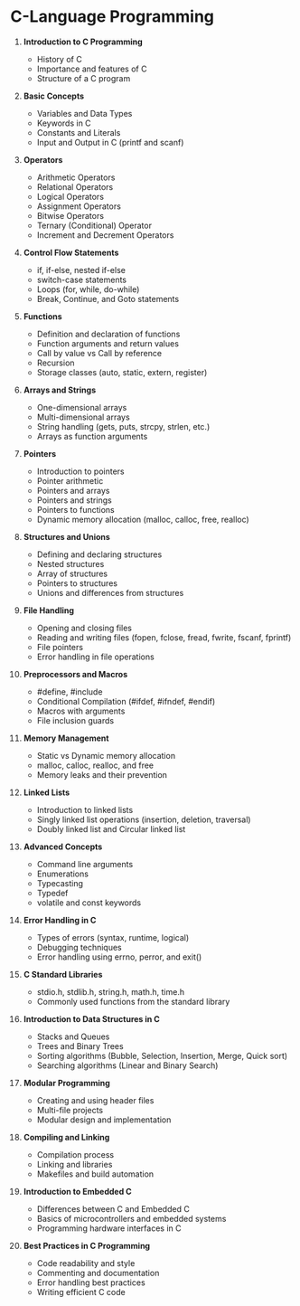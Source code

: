# C-Language Programming

1. **Introduction to C Programming**
   - History of C
   - Importance and features of C
   - Structure of a C program

2. **Basic Concepts**
   - Variables and Data Types
   - Keywords in C
   - Constants and Literals
   - Input and Output in C (printf and scanf)

3. **Operators**
   - Arithmetic Operators
   - Relational Operators
   - Logical Operators
   - Assignment Operators
   - Bitwise Operators
   - Ternary (Conditional) Operator
   - Increment and Decrement Operators

4. **Control Flow Statements**
   - if, if-else, nested if-else
   - switch-case statements
   - Loops (for, while, do-while)
   - Break, Continue, and Goto statements

5. **Functions**
   - Definition and declaration of functions
   - Function arguments and return values
   - Call by value vs Call by reference
   - Recursion
   - Storage classes (auto, static, extern, register)

6. **Arrays and Strings**
   - One-dimensional arrays
   - Multi-dimensional arrays
   - String handling (gets, puts, strcpy, strlen, etc.)
   - Arrays as function arguments

7. **Pointers**
   - Introduction to pointers
   - Pointer arithmetic
   - Pointers and arrays
   - Pointers and strings
   - Pointers to functions
   - Dynamic memory allocation (malloc, calloc, free, realloc)

8. **Structures and Unions**
   - Defining and declaring structures
   - Nested structures
   - Array of structures
   - Pointers to structures
   - Unions and differences from structures

9. **File Handling**
   - Opening and closing files
   - Reading and writing files (fopen, fclose, fread, fwrite, fscanf, fprintf)
   - File pointers
   - Error handling in file operations

10. **Preprocessors and Macros**
    - #define, #include
    - Conditional Compilation (#ifdef, #ifndef, #endif)
    - Macros with arguments
    - File inclusion guards

11. **Memory Management**
    - Static vs Dynamic memory allocation
    - malloc, calloc, realloc, and free
    - Memory leaks and their prevention

12. **Linked Lists**
    - Introduction to linked lists
    - Singly linked list operations (insertion, deletion, traversal)
    - Doubly linked list and Circular linked list

13. **Advanced Concepts**
    - Command line arguments
    - Enumerations
    - Typecasting
    - Typedef
    - volatile and const keywords

14. **Error Handling in C**
    - Types of errors (syntax, runtime, logical)
    - Debugging techniques
    - Error handling using errno, perror, and exit()

15. **C Standard Libraries**
    - stdio.h, stdlib.h, string.h, math.h, time.h
    - Commonly used functions from the standard library

16. **Introduction to Data Structures in C**
    - Stacks and Queues
    - Trees and Binary Trees
    - Sorting algorithms (Bubble, Selection, Insertion, Merge, Quick sort)
    - Searching algorithms (Linear and Binary Search)

17. **Modular Programming**
    - Creating and using header files
    - Multi-file projects
    - Modular design and implementation

18. **Compiling and Linking**
    - Compilation process
    - Linking and libraries
    - Makefiles and build automation

19. **Introduction to Embedded C**
    - Differences between C and Embedded C
    - Basics of microcontrollers and embedded systems
    - Programming hardware interfaces in C

20. **Best Practices in C Programming**
    - Code readability and style
    - Commenting and documentation
    - Error handling best practices
    - Writing efficient C code


